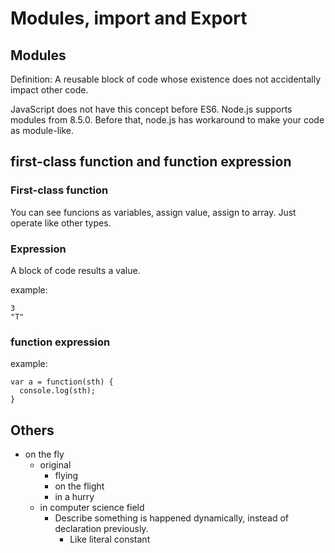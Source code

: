 # Modules, import and Export

## Modules

Definition: A reusable block of code whose existence does not accidentally impact other code.

JavaScript does not have this concept before ES6. Node.js supports modules from 8.5.0. Before that, node.js has workaround to make your code as module-like.

## first-class function and function expression

### First-class function

You can see funcions as variables, assign value, assign to array. Just operate like other types.

### Expression

A block of code results a value.

example:

```
3
"T"
```

### function expression

example:

```
var a = function(sth) {
  console.log(sth);
}
```

## Others

* on the fly
  * original
    * flying
    * on the flight
    * in a hurry
  * in computer science field
    * Describe something is happened dynamically, instead of declaration previously.
      * Like literal constant
